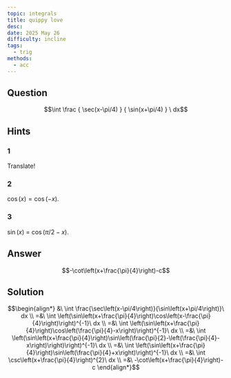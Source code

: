 ```yaml
---
topic: integrals
title: quippy love
desc: 
date: 2025 May 26
difficulty: incline
tags:
  - trig
methods:
  - acc
---
```



## Question
```math
\int
  \frac
    { \sec(x-\pi/4) }
    { \sin(x+\pi/4) }
\ dx
```


## Hints

### 1
Translate!

### 2
$\cos(x) = \cos(-x)$.

### 3
$\sin(x)$ = $\cos(\pi/2 - x)$.


## Answer
```math
-\cot\left(x+\frac{\pi}{4}\right)-c
```


## Solution

```math
\begin{align*}
  &\ \int \frac{\sec\left(x-\pi/4\right)}{\sin\left(x+\pi/4\right)}\ dx
  \\ =&\ \int \left(\sin\left(x+\frac{\pi}{4}\right)\cos\left(x-\frac{\pi}{4}\right)\right)^{-1}\ dx
  \\ =&\ \int \left(\sin\left(x+\frac{\pi}{4}\right)\cos\left(\frac{\pi}{4}-x\right)\right)^{-1}\ dx
  \\ =&\ \int \left(\sin\left(x+\frac{\pi}{4}\right)\sin\left(\frac{\pi}{2}-\left(\frac{\pi}{4}-x\right)\right)\right)^{-1}\ dx
  \\ =&\ \int \left(\sin\left(x+\frac{\pi}{4}\right)\sin\left(\frac{\pi}{4}+x\right)\right)^{-1}\ dx
  \\ =&\ \int \csc\left(x+\frac{\pi}{4}\right)^{2}\ dx
  \\ =&\ -\cot\left(x+\frac{\pi}{4}\right)-c
\end{align*}
```
